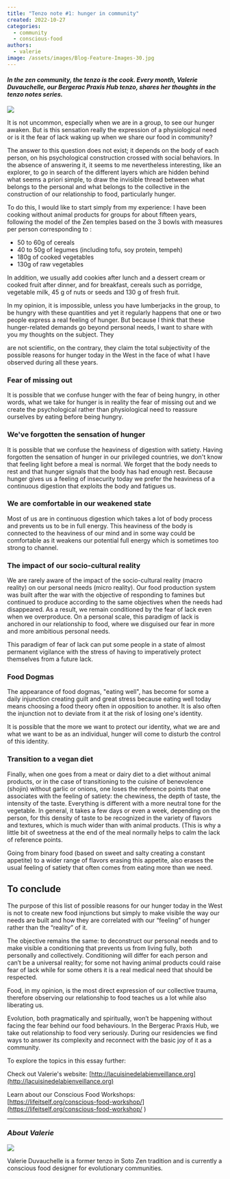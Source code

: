 ```yaml
---
title: "Tenzo note #1: hunger in community"
created: 2022-10-27
categories: 
  - community
  - conscious-food
authors: 
  - valerie
image: /assets/images/Blog-Feature-Images-30.jpg
---
```


#### _In the zen community, the tenzo is the cook. Every month, Valerie Duvauchelle, our Bergerac Praxis Hub tenzo, shares her thoughts in the tenzo notes series._

![](/assets/images/Blog-Feature-Images-30-1024x576.jpg)

It is not uncommon, especially when we are in a group, to see our hunger awaken. But is this sensation really the expression of a physiological need or is it the fear of lack waking up when we share our food in community?

  
The answer to this question does not exist; it depends on the body of each person, on his psychological construction crossed with social behaviors. In the absence of answering it, it seems to me nevertheless interesting, like an explorer, to go in search of the different layers which are hidden behind what seems a priori simple, to draw the invisible thread between what belongs to the personal and what belongs to the collective in the construction of our relationship to food, particularly hunger.

To do this, I would like to start simply from my experience: I have been cooking without animal products for groups for about fifteen years, following the model of the Zen temples based on the 3 bowls with measures per person corresponding to :

- 50 to 60g of cereals
- 40 to 50g of legumes (including tofu, soy protein, tempeh)
- 180g of cooked vegetables
- 130g of raw vegetables

In addition, we usually add cookies after lunch and a dessert cream or cooked fruit after dinner, and for breakfast, cereals such as porridge, vegetable milk, 45 g of nuts or seeds and 130 g of fresh fruit.

In my opinion, it is impossible, unless you have lumberjacks in the group, to be hungry with these quantities and yet it regularly happens that one or two people express a real feeling of hunger. But because I think that these hunger-related demands go beyond personal needs, I want to share with you my thoughts on the subject. They

are not scientific, on the contrary, they claim the total subjectivity of the possible reasons for hunger today in the West in the face of what I have observed during all these years.

### Fear of missing out

It is possible that we confuse hunger with the fear of being hungry, in other words, what we take for hunger is in reality the fear of missing out and we create the psychological rather than physiological need to reassure ourselves by eating before being hungry.

### We've forgotten the sensation of hunger

It is possible that we confuse the heaviness of digestion with satiety. Having forgotten the sensation of hunger in our privileged countries, we don't know that feeling light before a meal is normal. We forget that the body needs to rest and that hunger signals that the body has had enough rest. Because hunger gives us a feeling of insecurity today we prefer the heaviness of a continuous digestion that exploits the body and fatigues us.

### We are comfortable in our weakened state

Most of us are in continuous digestion which takes a lot of body process and prevents us to be in full energy. This heaviness of the body is connected to the heaviness of our mind and in some way could be comfortable as it weakens our potential full energy which is sometimes too strong to channel.  

### The impact of our socio-cultural reality

We are rarely aware of the impact of the socio-cultural reality (macro reality) on our personal needs (micro reality). Our food production system was built after the war with the objective of responding to famines but continued to produce according to the same objectives when the needs had disappeared. As a result, we remain conditioned by the fear of lack even when we overproduce. On a personal scale, this paradigm of lack is anchored in our relationship to food, where we disguised our fear in more and more ambitious personal needs.

This paradigm of fear of lack can put some people in a state of almost permanent vigilance with the stress of having to imperatively protect themselves from a future lack.

### Food Dogmas

The appearance of food dogmas, "eating well", has become for some a daily injunction creating guilt and great stress because eating well today means choosing a food theory often in opposition to another. It is also often the injunction not to deviate from it at the risk of losing one's identity.

It is possible that the more we want to protect our identity, what we are and what we want to be as an individual, hunger will come to disturb the control of this identity.  

### Transition to a vegan diet

Finally, when one goes from a meat or dairy diet to a diet without animal products, or in the case of transitioning to the cuisine of benevolence (shojin) without garlic or onions, one loses the reference points that one associates with the feeling of satiety: the chewiness, the depth of taste, the intensity of the taste. Everything is different with a more neutral tone for the vegetable. In general, it takes a few days or even a week, depending on the person, for this density of taste to be recognized in the variety of flavors and textures, which is much wider than with animal products. (This is why a little bit of sweetness at the end of the meal normally helps to calm the lack of reference points.

Going from binary food (based on sweet and salty creating a constant appetite) to a wider range of flavors erasing this appetite, also erases the usual feeling of satiety that often comes from eating more than we need.

## To conclude

The purpose of this list of possible reasons for our hunger today in the West is not to create new food injunctions but simply to make visible the way our needs are built and how they are correlated with our “feeling” of hunger rather than the “reality” of it.

The objective remains the same: to deconstruct our personal needs and to make visible a conditioning that prevents us from living fully, both personally and collectively. Conditioning will differ for each person and can’t be a universal reality; for some not having animal products could raise fear of lack while for some others it is a real medical need that should be respected.

Food, in my opinion, is the most direct expression of our collective trauma, therefore observing our relationship to food teaches us a lot while also liberating us.

Evolution, both pragmatically and spiritually, won’t be happening without facing the fear behind our food behaviours. In the Bergerac Praxis Hub, we take out relationship to food very seriously. During our residencies we find ways to answer its complexity and reconnect with the basic joy of it as a community.

To explore the topics in this essay further:

Check out Valerie's website: [http://lacuisinedelabienveillance.org](http://lacuisinedelabienveillance.org)

Learn about our Conscious Food Workshops: [https://lifeitself.org/conscious-food-workshop/](https://lifeitself.org/conscious-food-workshop/ )

* * *

### _About Valerie_

![](/assets/images/star-portrait--300x200.jpg)

Valerie Duvauchelle is a former tenzo in Soto Zen tradition and is currently a conscious food designer for evolutionary communities.
